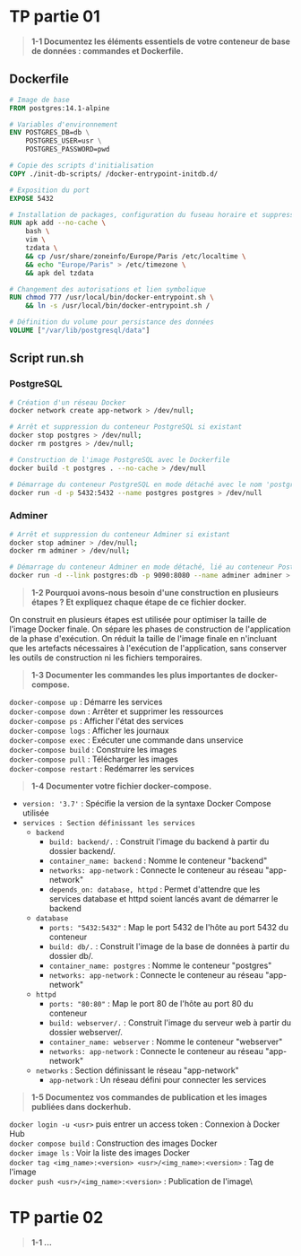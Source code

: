 # TP partie 01

> **1-1 Documentez les éléments essentiels de votre conteneur de base de données : commandes et Dockerfile.**

## **Dockerfile**

```Dockerfile
# Image de base
FROM postgres:14.1-alpine
```

```Dockerfile
# Variables d'environnement
ENV POSTGRES_DB=db \
    POSTGRES_USER=usr \
    POSTGRES_PASSWORD=pwd
```

```Dockerfile
# Copie des scripts d'initialisation
COPY ./init-db-scripts/ /docker-entrypoint-initdb.d/
```

```Dockerfile
# Exposition du port
EXPOSE 5432
```

```Dockerfile
# Installation de packages, configuration du fuseau horaire et suppression de tzdata après installation
RUN apk add --no-cache \
    bash \
    vim \
    tzdata \
    && cp /usr/share/zoneinfo/Europe/Paris /etc/localtime \
    && echo "Europe/Paris" > /etc/timezone \
    && apk del tzdata
```

```Dockerfile
# Changement des autorisations et lien symbolique
RUN chmod 777 /usr/local/bin/docker-entrypoint.sh \
    && ln -s /usr/local/bin/docker-entrypoint.sh /
```

```Dockerfile
# Définition du volume pour persistance des données
VOLUME ["/var/lib/postgresql/data"]
```

## **Script run.sh**

### PostgreSQL

```bash
# Création d'un réseau Docker
docker network create app-network > /dev/null;
```

```bash
# Arrêt et suppression du conteneur PostgreSQL si existant
docker stop postgres > /dev/null;
docker rm postgres > /dev/null;
```

```bash
# Construction de l'image PostgreSQL avec le Dockerfile
docker build -t postgres . --no-cache > /dev/null
```

```bash
# Démarrage du conteneur PostgreSQL en mode détaché avec le nom 'postgres' et exposition du port 5432
docker run -d -p 5432:5432 --name postgres postgres > /dev/null
```

### Adminer

```bash
# Arrêt et suppression du conteneur Adminer si existant
docker stop adminer > /dev/null;
docker rm adminer > /dev/null;
```

```bash
# Démarrage du conteneur Adminer en mode détaché, lié au conteneur PostgreSQL, et exposition du port 9090
docker run -d --link postgres:db -p 9090:8080 --name adminer adminer > /dev/null
```

> **1-2 Pourquoi avons-nous besoin d'une construction en plusieurs étapes ? Et expliquez chaque étape de ce fichier docker.**

On construit en plusieurs étapes est utilisée pour optimiser la taille de l'image Docker finale.
On sépare les phases de construction de l'application de la phase d'exécution. On réduit la taille de l'image finale en n'incluant que les artefacts nécessaires à l'exécution de l'application, sans conserver les outils de construction ni les fichiers temporaires.

> **1-3 Documenter les commandes les plus importantes de docker-compose.**

`docker-compose up` : Démarre les services\
`docker-compose down` : Arrêter et supprimer les ressources\
`docker-compose ps` : Afficher l'état des services\
`docker-compose logs` : Afficher les journaux\
`docker-compose exec` : Exécuter une commande dans unservice\
`docker-compose build` : Construire les images\
`docker-compose pull` : Télécharger les images\
`docker-compose restart` : Redémarrer les services

> **1-4 Documenter votre fichier docker-compose.**

- `version: '3.7'` : Spécifie la version de la syntaxe Docker Compose utilisée
- `services : Section définissant les services`
  - `backend`
    - `build: backend/.` : Construit l'image du backend à partir du dossier backend/.
    - `container_name: backend` : Nomme le conteneur "backend"
    - `networks: app-network` : Connecte le conteneur au réseau "app-network"
    - `depends_on: database, httpd` : Permet d'attendre que les services database et httpd soient lancés avant de démarrer le backend
  - `database`
    - `ports: "5432:5432"` : Map le port 5432 de l'hôte au port 5432 du conteneur
    - `build: db/.` : Construit l'image de la base de données à partir du dossier db/.
    - `container_name: postgres` : Nomme le conteneur "postgres"
    - `networks: app-network` : Connecte le conteneur au réseau "app-network"
  - `httpd`
    - `ports: "80:80"` : Map le port 80 de l'hôte au port 80 du conteneur
    - `build: webserver/.` : Construit l'image du serveur web à partir du dossier webserver/.
    - `container_name: webserver` : Nomme le conteneur "webserver"
    - `networks: app-network` : Connecte le conteneur au réseau "app-network"
  - `networks` : Section définissant le réseau "app-network"
    - `app-network` : Un réseau défini pour connecter les services

> **1-5 Documentez vos commandes de publication et les images publiées dans dockerhub.**

`docker login -u <usr>` puis entrer un access token : Connexion à Docker Hub\
`docker compose build` : Construction des images Docker\
`docker image ls` : Voir la liste des images Docker\
`docker tag <img_name>:<version> <usr>/<img_name>:<version>` : Tag de l'image\
`docker push <usr>/<img_name>:<version>` : Publication de l'image\

# TP partie 02

> **1-1 ...**